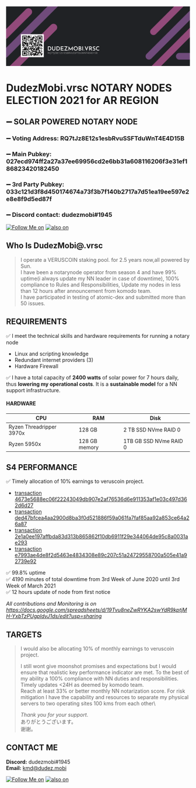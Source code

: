 ![dudezmobi banner](https://github.com/timothy812c/dudezmobi/blob/main/banner.png?raw=true "dudezmobi")

# DudezMobi.vrsc NOTARY NODES ELECTION 2021 for AR REGION
## :heavy_minus_sign: SOLAR POWERED NOTARY NODE
### :heavy_minus_sign: Voting Address: RQ7tJz8E12s1esbRvuSSFTduWnT4E4D15B

### :heavy_minus_sign: **Main Pubkey:** 027ecd974ff2a27a37ee69956cd2e6bb31a608116206f3e31ef186823420182450<br>
### :heavy_minus_sign: **3rd Party Pubkey:** 033c121d3f8d450174674a73f3b7f140b2717a7d51ea19ee597e2e8e8f9d5ed87f<br>
### :heavy_minus_sign: **Discord contact:** dudezmobi#1945<br>

<!-- Please don't remove this: Grab your social icons from https://github.com/carlsednaoui/gitsocial -->

<!-- display the social media buttons in your README -->

[![Follow Me on][1.1]][1] 
[![also on ][2.1]][2]

<!-- icons with padding -->

[1.1]: http://i.imgur.com/tXSoThF.png (twitter.com/dudezmobi)
[2.1]: http://i.imgur.com/0o48UoR.png (github.com/dudezmobi)


[1]: https://twitter.com/dudezmobi
[2]: http://www.github.com/dudezmobi

## Who Is DudezMobi@.vrsc

>I operate a VERUSCOIN staking pool. for 2.5 years now,all powered by Sun.  
I have been a notarynode operator from season 4 and have 99% uptime(i always update
my NN leader in case of downtime), 100% compliance to Rules and Responsibilities, 
Update my nodes in less than 12 hours after announcement from komodo team.  
I have participated in testing of atomic-dex and submitted more than 50 issues.

## REQUIREMENTS

:white_check_mark:
 I meet the technical skills and hardware requirements for running a notary node 

* Linux and scripting knowledge
* Redundant internet providers (3)
* Hardware Firewall

:white_check_mark:
I have a total capacity of **2400 watts** of solar power for 7 hours daily, thus **lowering
my operational costs**. It is a **sustainable model** for a NN support infrastructure.

#### HARDWARE 
| CPU           | RAM           | Disk  |
|------------- |---------------|-------|
|Ryzen Threadripper 3970x|128 GB|2 TB SSD NVme RAID 0|
|Ryzen 5950x|128 GB memory|1TB GB SSD NVme RAID 0|


## S4 PERFORMANCE

:white_check_mark: Timely allocation of 10% earnings to veruscoin project.

* [transaction 4673e5688ec06f22243049db907e2af76536d6e911353af1e03c497d362d6d27](https://kmdexplorer.io/tx/4673e5688ec06f22243049db907e2af76536d6e911353af1e03c497d362d6d27)
* [transaction ded47bfcea4aa2900d8ba3f0d521886f59a061fa7faf85aa92a853ce64a26a87](https://kmdexplorer.io/tx/ded47bfcea4aa2900d8ba3f0d521886f59a061fa7faf85aa92a853ce64a26a87)
* [transaction 2e1a0ee197affbda83d313b865862f10db6911f29e344064de95c8a0031ae293](https://kmdexplorer.io/tx/2e1a0ee197affbda83d313b865862f10db6911f29e344064de95c8a0031ae293)
* [transaction e7993ae4de8f2d5463e4834308e89c207c51a24729558700a505e41a92739e92](https://explorer.verus.io/tx/e7993ae4de8f2d5463e4834308e89c207c51a24729558700a505e41a92739e92)
	
:white_check_mark: 99.8% uptime  
:white_check_mark: 4190 minutes of total downtime from 3rd Week of June 2020 until 3rd Week of March 2021  
:white_check_mark: 12 hours update of node from first notice 

*All contributions and Monitoring is on <https://docs.google.com/spreadsheets/d/19Tvu8neZwRYKA2swYdR9kptjMH-YxbTzPUgpldvJ1ds/edit?usp=sharing>*



## TARGETS


>I would also be allocating 10% of monthly earnings to veruscoin project.
>
>I still wont give moonshot promises and expectations but I would ensure that realistic key performance indicator are met.
To the best of my ability a 100% compliance with NN duties and responsibilities.
Timely updates <24H as deemed by komodo team.  
Reach at least 33% or better monthly NN notarization score.
For risk mitigation I have the capability and resources to separate my physical servers to two operating 
sites 100 kms from each other\
>
> _Thank you for your support_.  
> ありがとうございます。  
> 谢谢。

## CONTACT ME



**Discord:** 	dudezmobi#1945<br>
**Email:** kmd@dudez.mobi

[![Follow Me on][1.1]][1]
[![also on ][2.1]][2]
